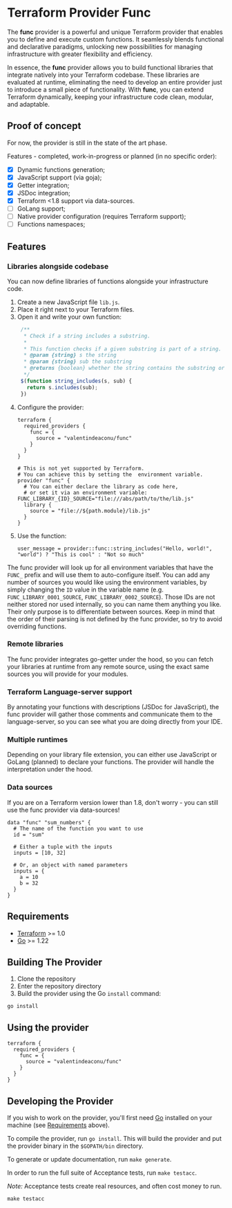 # Terraform Provider Func

The **func** provider is a powerful and unique Terraform provider that enables you to define and execute custom functions. It seamlessly blends functional and declarative paradigms, unlocking new possibilities for managing infrastructure with greater flexibility and efficiency.

In essence, the **func** provider allows you to build functional libraries that integrate natively into your Terraform codebase. These libraries are evaluated at runtime, eliminating the need to develop an entire provider just to introduce a small piece of functionality. With **func**, you can extend Terraform dynamically, keeping your infrastructure code clean, modular, and adaptable.

## Proof of concept

For now, the provider is still in the state of the art phase.

Features - completed, work-in-progress or planned (in no specific order):
- [x] Dynamic functions generation;
- [x] JavaScript support (via goja);
- [x] Getter integration;
- [x] JSDoc integration;
- [x] Terraform <1.8 support via data-sources.
- [ ] GoLang support;
- [ ] Native provider configuration (requires Terraform support);
- [ ] Functions namespaces;

## Features

### Libraries alongside codebase

You can now define libraries of functions alongside your infrastructure code.

1. Create a new JavaScript file `lib.js`.
2. Place it right next to your Terraform files. 
3. Open it and write your own function:
   ```javascript
    /**
     * Check if a string includes a substring.
     * 
     * This function checks if a given substring is part of a string.
     * @param {string} s the string
     * @param {string} sub the substring
     * @returns {boolean} whether the string contains the substring or not
     */
    $(function string_includes(s, sub) {
      return s.includes(sub);
    })
    ```
4. Configure the provider:
    ```hcl
    terraform {
      required_providers {
        func = {
          source = "valentindeaconu/func"
        }
      }
    }

    # This is not yet supported by Terraform.
    # You can achieve this by setting the  environment variable.
    provider "func" {
      # You can either declare the library as code here,
      # or set it via an environment variable: FUNC_LIBRARY_{ID}_SOURCE="file:///abs/path/to/the/lib.js"
      library {
        source = "file://${path.module}/lib.js"
      }
    }
    ```
5. Use the function:
   ```hcl
   user_message = provider::func::string_includes("Hello, world!", "world") ? "This is cool" : "Not so much"
   ```

The func provider will look up for all environment variables that have the `FUNC_` prefix and will use them to auto-configure itself. You can add any number of sources you would like using the environment variables, by simply changing the `ID` value in the variable name (e.g. `FUNC_LIBRARY_0001_SOURCE`, `FUNC_LIBRARY_0002_SOURCE`). Those IDs are not neither stored nor used internally, so you can name them anything you like. Their only purpose is to differentiate between sources. Keep in mind that the order of their parsing is not defined by the func provider, so try to avoid overriding functions.

### Remote libraries

The func provider integrates go-getter under the hood, so you can fetch your libraries at runtime from any remote source, using the exact same sources you will provide for your modules.

### Terraform Language-server support

By annotating your functions with descriptions (JSDoc for JavaScript), the func provider will gather those comments and communicate them to the language-server, so you can see what you are doing directly from your IDE.

### Multiple runtimes

Depending on your library file extension, you can either use JavaScript or GoLang (planned) to declare your functions. The provider will handle the interpretation under the hood. 

### Data sources

If you are on a Terraform version lower than 1.8, don't worry - you can still use the func provider via data-sources!

```hcl
data "func" "sum_numbers" {
  # The name of the function you want to use
  id = "sum"

  # Either a tuple with the inputs
  inputs = [10, 32]

  # Or, an object with named parameters
  inputs = {
    a = 10
    b = 32
  }
}
```

## Requirements

- [Terraform](https://developer.hashicorp.com/terraform/downloads) >= 1.0
- [Go](https://golang.org/doc/install) >= 1.22

## Building The Provider

1. Clone the repository
1. Enter the repository directory
1. Build the provider using the Go `install` command:

```shell
go install
```

## Using the provider

```hcl
terraform {
  required_providers {
    func = {
      source = "valentindeaconu/func"
    }
  }
}
```

## Developing the Provider

If you wish to work on the provider, you'll first need [Go](http://www.golang.org) installed on your machine (see [Requirements](#requirements) above).

To compile the provider, run `go install`. This will build the provider and put the provider binary in the `$GOPATH/bin` directory.

To generate or update documentation, run `make generate`.

In order to run the full suite of Acceptance tests, run `make testacc`.

*Note:* Acceptance tests create real resources, and often cost money to run.

```shell
make testacc
```
